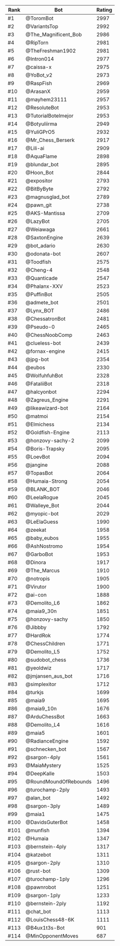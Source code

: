 Rank|Bot|Rating
---|---|---
#1|@ToromBot|2997
#2|@VariantsTop|2992
#3|@The_Magnificent_Bob|2986
#4|@RipTorn|2981
#5|@TheFreshman1902|2981
#6|@Intron014|2977
#7|@caissa-x|2975
#8|@YoBot_v2|2973
#9|@RaspFish|2969
#10|@ArasanX|2959
#11|@mayhem23111|2957
#12|@ResoluteBot|2953
#13|@TutorialBotelmejor|2953
#14|@Botyuliirma|2949
#15|@YuliGPrO5|2932
#16|@Mr_Chess_Berserk|2917
#17|@Lili-ai|2909
#18|@AquaFlame|2898
#19|@blundar_bot|2895
#20|@Hoon_Bot|2844
#21|@expositor|2793
#22|@BitByByte|2792
#23|@magnusglad_bot|2789
#24|@pawn_git|2738
#25|@AKS-Mantissa|2709
#26|@LazyBot|2705
#27|@Weiawaga|2661
#28|@SaxtonEngine|2639
#29|@bot_adario|2630
#30|@odonata-bot|2607
#31|@Toodfish|2575
#32|@Cheng-4|2548
#33|@Quanticade|2547
#34|@Phalanx-XXV|2523
#35|@PuffinBot|2505
#36|@admete_bot|2501
#37|@Lynx_BOT|2486
#38|@ChessatronBot|2481
#39|@Pseudo-0|2465
#40|@ChessNoobComp|2463
#41|@clueless-bot|2439
#42|@fornax-engine|2415
#43|@jpg-bot|2354
#44|@eubos|2330
#45|@WolfuhfuhBot|2328
#46|@FataliiBot|2318
#47|@halcyonbot|2294
#48|@Zagreus_Engine|2291
#49|@likeawizard-bot|2164
#50|@matmoi|2154
#51|@Elmichess|2134
#52|@Goldfish-Engine|2113
#53|@honzovy-sachy-2|2099
#54|@Boris-Trapsky|2095
#55|@LoevBot|2094
#56|@jangine|2088
#57|@TopasBot|2064
#58|@Humaia-Strong|2054
#59|@BLANK_BOT|2046
#60|@LeelaRogue|2045
#61|@Walleye_Bot|2044
#62|@myopic-bot|2029
#63|@LeElaGuess|1990
#64|@zeekat|1958
#65|@baby_eubos|1955
#66|@AshNostromo|1954
#67|@GarboBot|1953
#68|@Dinora|1917
#69|@The_Marcus|1910
#70|@notropis|1905
#71|@Virutor|1900
#72|@ai-con|1888
#73|@Demolito_L6|1862
#74|@maia9_30n|1851
#75|@honzovy-sachy|1850
#76|@Jibbby|1792
#77|@HardRok|1774
#78|@ChessChildren|1771
#79|@Demolito_L5|1752
#80|@sudobot_chess|1736
#81|@yeoldwiz|1717
#82|@jmjansen_aus_bot|1716
#83|@simplexitor|1712
#84|@turkjs|1699
#85|@maia9|1695
#86|@maia9_10n|1676
#87|@ArduChessBot|1663
#88|@Demolito_L4|1616
#89|@maia5|1601
#90|@RadianceEngine|1592
#91|@schnecken_bot|1567
#92|@sargon-4ply|1561
#93|@MaiaMystery|1525
#94|@DeepKalle|1503
#95|@RoundMoundOfRebounds|1496
#96|@turochamp-2ply|1493
#97|@alan_bot|1492
#98|@sargon-3ply|1489
#99|@maia1|1475
#100|@DavidsGuterBot|1458
#101|@munfish|1394
#102|@Humaia|1347
#103|@bernstein-4ply|1317
#104|@katzebot|1311
#105|@sargon-2ply|1310
#106|@rust-bot|1309
#107|@turochamp-1ply|1296
#108|@pawnrobot|1251
#109|@sargon-1ply|1233
#110|@bernstein-2ply|1192
#111|@chat_bot|1113
#112|@LouisChess48-6K|1111
#113|@B4ux1t3s-Bot|901
#114|@MinOpponentMoves|687
